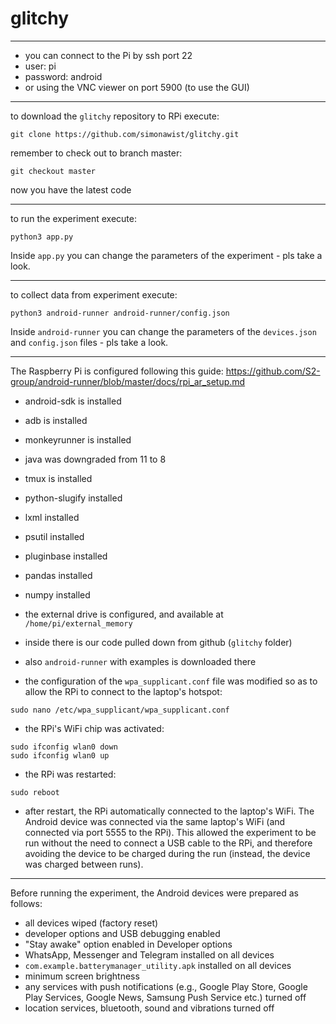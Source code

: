 # glitchy
___
- you can connect to the Pi by ssh port 22
- user: pi
- password: android
- or using the VNC viewer on port 5900 (to use the GUI)
___

to download the `glitchy` repository to RPi execute:

```
git clone https://github.com/simonawist/glitchy.git
```
remember to check out to branch master:
```
git checkout master
```
now you have the latest code
___
to run the experiment execute:
```
python3 app.py
```

Inside `app.py` you can change the parameters of the experiment - pls take a look.

___
to collect data from experiment execute:
```
python3 android-runner android-runner/config.json
```

Inside `android-runner` you can change the parameters of the  `devices.json` and `config.json` files - pls take a look.

___
The Raspberry Pi is configured following this guide:
https://github.com/S2-group/android-runner/blob/master/docs/rpi_ar_setup.md

- android-sdk is installed
- adb is installed 
- monkeyrunner is installed 
- java was downgraded from 11 to 8
- tmux is installed
- python-slugify installed
- lxml installed
- psutil installed
- pluginbase installed
- pandas installed
- numpy installed

- the external drive is configured, and available at `/home/pi/external_memory`
- inside there is our code pulled down from github (`glitchy` folder)
- also `android-runner` with examples is downloaded there
- the configuration of the `wpa_supplicant.conf` file was modified so as to allow the RPi to connect to the laptop's hotspot:
```
sudo nano /etc/wpa_supplicant/wpa_supplicant.conf
```
- the RPi's WiFi chip was activated:
```
sudo ifconfig wlan0 down
sudo ifconfig wlan0 up
```
- the RPi was restarted:
```
sudo reboot
```
- after restart, the RPi automatically connected to the laptop's WiFi. The Android device was connected via the same laptop's WiFi (and connected via port 5555 to the RPi). This allowed the experiment to be run without the need to connect a USB cable to the RPi, and therefore avoiding the device to be charged during the run (instead, the device was charged between runs).
___
Before running the experiment, the Android devices were prepared as follows:
- all devices wiped (factory reset)
- developer options and USB debugging enabled
- "Stay awake" option enabled in Developer options 
- WhatsApp, Messenger and Telegram installed on all devices
- `com.example.batterymanager_utility.apk` installed on all devices
- minimum screen brightness
- any services with push notifications (e.g., Google Play Store, Google Play Services, Google News, Samsung Push Service etc.) turned off
- location services, bluetooth, sound and vibrations turned off
